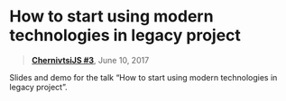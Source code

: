 # How to start using modern technologies in legacy project

> [**ChernivtsiJS #3**](http://chernivtsi.js.org/), June 10, 2017

Slides and demo for the talk “How to start using modern technologies in legacy project”.